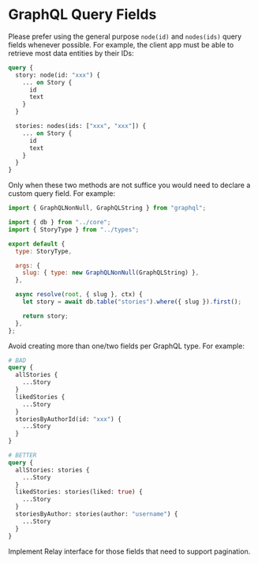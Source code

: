 # GraphQL Query Fields

Please prefer using the general purpose `node(id)` and `nodes(ids)` query fields
whenever possible. For example, the client app must be able to retrieve most data
entities by their IDs:

```graphql
query {
  story: node(id: "xxx") {
    ... on Story {
      id
      text
    }
  }

  stories: nodes(ids: ["xxx", "xxx"]) {
    ... on Story {
      id
      text
    }
  }
}
```

Only when these two methods are not suffice you would need to declare a custom
query field. For example:

```js
import { GraphQLNonNull, GraphQLString } from "graphql";

import { db } from "../core";
import { StoryType } from "../types";

export default {
  type: StoryType,

  args: {
    slug: { type: new GraphQLNonNull(GraphQLString) },
  },

  async resolve(root, { slug }, ctx) {
    let story = await db.table("stories").where({ slug }).first();

    return story;
  },
};
```

Avoid creating more than one/two fields per GraphQL type. For example:

```graphql
# BAD
query {
  allStories {
    ...Story
  }
  likedStories {
    ...Story
  }
  storiesByAuthorId(id: "xxx") {
    ...Story
  }
}

# BETTER
query {
  allStories: stories {
    ...Story
  }
  likedStories: stories(liked: true) {
    ...Story
  }
  storiesByAuthor: stories(author: "username") {
    ...Story
  }
}
```

Implement Relay interface for those fields that need to support pagination.
